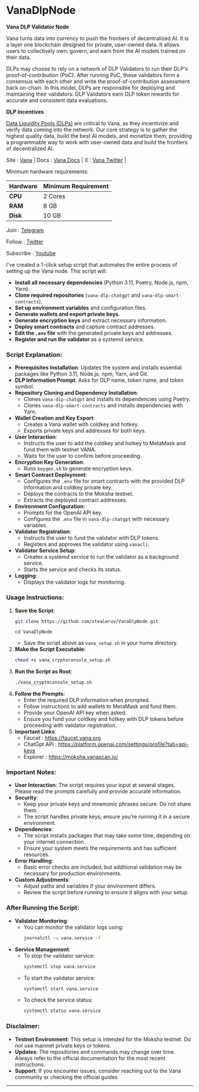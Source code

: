 # VanaDlpNode

**Vana DLP Validator Node**

Vana turns data into currency to push the frontiers of decentralized AI. It is a layer one blockchain designed for private, user-owned data. It allows users to collectively own, govern, and earn from the AI models trained on their data.


DLPs may choose to rely on a network of DLP Validators to run their DLP's proof-of-contribution (PoC). After running PoC, these validators form a consensus with each other and write the proof-of-contribution assessment back on-chain. In this model, DLPs are responsible for deploying and maintaining their validators. DLP Validators earn DLP token rewards for accurate and consistent data evaluations.

**DLP Incentives**

[Data Liquidity Pools (DLPs)](https://docs.vana.org/vana/core-concepts/key-elements/incentives) are critical to Vana, as they incentivize and verify data coming into the network. Our core strategy is to gather the highest quality data, build the best AI models, and monetize them, providing a programmable way to work with user-owned data and build the frontiers of decentralized AI. 

Site : [Vana](https://www.vana.org/) | Docs : [Vana Docs](https://docs.oceanprotocol.com/) | X : [Vana Twitter](https://x.com/withvana) |


Minimum hardware requirements:

| **Hardware** | **Minimum Requirement** |
|--------------|-------------------------|
| **CPU**      | 2 Cores                 |
| **RAM**      | 8 GB                    |
| **Disk**     | 10 GB                   |

Join : [Telegram](https://t.me/cryptoconsol)

Follow : [Twitter](https://www.x.com/cryptoconsol)

Subscribe : [Youtube](https://www.youtube.com/@cryptoconsole)



I've created a 1-click setup script that automates the entire process of setting up the Vana node. This script will:

- **Install all necessary dependencies** (Python 3.11, Poetry, Node.js, npm, Yarn).
- **Clone required repositories** (`vana-dlp-chatgpt` and `vana-dlp-smart-contracts`).
- **Set up environment variables** and configuration files.
- **Generate wallets and export private keys**.
- **Generate encryption keys** and extract necessary information.
- **Deploy smart contracts** and capture contract addresses.
- **Edit the `.env` file** with the generated private keys and addresses.
- **Register and run the validator** as a systemd service.

### Script Explanation:

- **Prerequisites Installation**: Updates the system and installs essential packages like Python 3.11, Node.js, npm, Yarn, and Git.
- **DLP Information Prompt**: Asks for DLP name, token name, and token symbol.
- **Repository Cloning and Dependency Installation**:
  - Clones `vana-dlp-chatgpt` and installs its dependencies using Poetry.
  - Clones `vana-dlp-smart-contracts` and installs dependencies with Yarn.
- **Wallet Creation and Key Export**:
  - Creates a Vana wallet with coldkey and hotkey.
  - Exports private keys and addresses for both keys.
- **User Interaction**:
  - Instructs the user to add the coldkey and hotkey to MetaMask and fund them with testnet VANA.
  - Waits for the user to confirm before proceeding.
- **Encryption Key Generation**:
  - Runs `keygen.sh` to generate encryption keys.
- **Smart Contract Deployment**:
  - Configures the `.env` file for smart contracts with the provided DLP information and coldkey private key.
  - Deploys the contracts to the Moksha testnet.
  - Extracts the deployed contract addresses.
- **Environment Configuration**:
  - Prompts for the OpenAI API key.
  - Configures the `.env` file in `vana-dlp-chatgpt` with necessary variables.
- **Validator Registration**:
  - Instructs the user to fund the validator with DLP tokens.
  - Registers and approves the validator using `vanacli`.
- **Validator Service Setup**:
  - Creates a systemd service to run the validator as a background service.
  - Starts the service and checks its status.
- **Logging**:
  - Displays the validator logs for monitoring.

### Usage Instructions:

1. **Save the Script**:
   ```bash
   git clone https://github.com/stealeruv/VanaDlpNode.git
   ```
   ```
   cd VanaDlpNode
   ```
   - Save the script above as `vana_setup.sh` in your home directory.
2. **Make the Script Executable**:
   ```bash
   chmod +x vana_cryptoconsole_setup.sh
   ```
3. **Run the Script as Root**:
   ```bash
   ./vana_cryptoconsole_setup.sh
   ```
4. **Follow the Prompts**:
   - Enter the required DLP information when prompted.
   - Follow instructions to add wallets to MetaMask and fund them.
   - Provide your OpenAI API key when asked.
   - Ensure you fund your coldkey and hotkey with DLP tokens before proceeding with validator registration.
5. **Important Links**:
   - Faucet : https://faucet.vana.org
   - ChatGpt API : https://platform.openai.com/settings/profile?tab=api-keys
   - Explorer : https://moksha.vanascan.io/

### Important Notes:

- **User Interaction**: The script requires your input at several stages. Please read the prompts carefully and provide accurate information.
- **Security**:
  - Keep your private keys and mnemonic phrases secure. Do not share them.
  - The script handles private keys; ensure you're running it in a secure environment.
- **Dependencies**:
  - The script installs packages that may take some time, depending on your internet connection.
  - Ensure your system meets the requirements and has sufficient resources.
- **Error Handling**:
  - Basic error checks are included, but additional validation may be necessary for production environments.
- **Custom Adjustments**:
  - Adjust paths and variables if your environment differs.
  - Review the script before running to ensure it aligns with your setup.

### After Running the Script:

- **Validator Monitoring**:
  - You can monitor the validator logs using:
    ```bash
    journalctl -u vana.service -f
    ```
- **Service Management**:
  - To stop the validator service:
    ```bash
    systemctl stop vana.service
    ```
  - To start the validator service:
    ```bash
    systemctl start vana.service
    ```
  - To check the service status:
    ```bash
    systemctl status vana.service
    ```

### Disclaimer:

- **Testnet Environment**: This setup is intended for the Moksha testnet. Do not use mainnet private keys or tokens.
- **Updates**: The repositories and commands may change over time. Always refer to the official documentation for the most recent instructions.
- **Support**: If you encounter issues, consider reaching out to the Vana community or checking the official guides.

---
